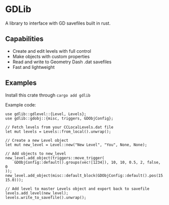 # GDLib
A library to interface with GD savefiles built in rust.
 
## Capabilities
* Create and edit levels with full control
* Make objects with custom properties
* Read and write to Geometry Dash .dat savefiles
* Fast and lightweight

## Examples
Install this crate through `cargo add gdlib`

Example code:
```
use gdlib::gdlevel::{Level, Levels};
use gdlib::gdobj::{misc, triggers, GDObjConfig};

// Fetch levels from your CCLocalLevels.dat file
let mut levels = Levels::from_local().unwrap();

// Create a new Level object
let mut new_level = Level::new("New Level", "You", None, None);

// Add objects to new_level
new_level.add_object(triggers::move_trigger(
    GDObjConfig::default().groups(vec![1234]), 10, 10, 0.5, 2, false, 0
));
new_level.add_object(misc::default_block(GDObjConfig::default().pos(15.0, 15.0)));

// Add level to master Levels object and export back to savefile
levels.add_level(new_level);
levels.write_to_savefile().unwrap();
```